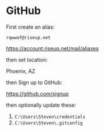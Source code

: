 # GitHub

First create an alias:

~~~
rqwwof@riseup.net
~~~

https://account.riseup.net/mail/aliases

then set location:

Phoenix, AZ

then Sign up to GitHub:

https://github.com/signup

then optionally update these:

1. `C:\Users\Steven\credentials`
2. `C:\Users\Steven\.gitconfig`
